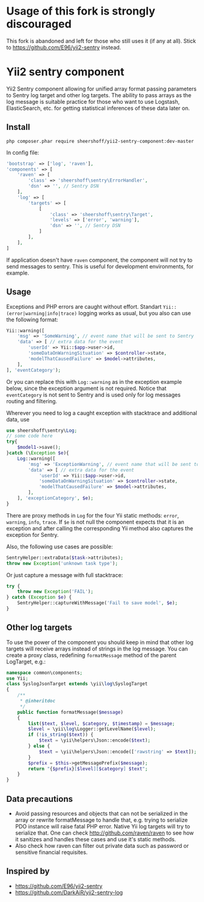 Usage of this fork is strongly discouraged
==========================================

This fork is abandoned and left for those who still uses it (if any at all). Stick to <https://github.com/E96/yii2-sentry> instead.

Yii2 sentry component
=====================

Yii2 Sentry component allowing for unified array format passing parameters to Sentry log target and other log targets. The ability to pass arrays as the log message is suitable practice for
those who want to use Logstash, ElasticSearch, etc. for getting statistical inferences of these data later on.

## Install
```
php composer.phar require sheershoff/yii2-sentry-component:dev-master
```

In config file:

```php
'bootstrap' => ['log', 'raven'],
'components' => [
    'raven' => [
        'class' => 'sheershoff\sentry\ErrorHandler',
        'dsn' => '', // Sentry DSN
    ],
    'log' => [
        'targets' => [
            [
                'class' => 'sheershoff\sentry\Target',
                'levels' => ['error', 'warning'],
                'dsn' => '', // Sentry DSN
            ]
        ],
    ],
]
```

If application doesn't have `raven` component, the component will not try to send messages to sentry. This is useful for development environments, for example.

## Usage

Exceptions and PHP errors are caught without effort. Standart `Yii::(error|warning|info|trace)` logging works as usual, but you also can use the following format:

```php
Yii::warning([
    'msg' => 'SomeWarning', // event name that will be sent to Sentry
    'data' => [ // extra data for the event
        'userId' => Yii::$app->user->id,
        'someDataOnWarningSituation' => $controller->state,
        'modelThatCausedFailure' => $model->attributes,
    ],
], 'eventCategory');
```

Or you can replace this with `Log::warning` as in the exception example below, since the exception argument is not required. Notice that `eventCategory` is not sent to Sentry and is used only for log messages routing and filtering.

Wherever you need to log a caught exception with stacktrace and additional data, use

```php
use sheershoff\sentry\Log;
// some code here
try{
    $model1->save();
}catch (\Exception $e){
    Log::warning([
        'msg' => 'ExceptionWarning', // event name that will be sent to Sentry
        'data' => [ // extra data for the event
            'userId' => Yii::$app->user->id,
            'someDataOnWarningSituation' => $controller->state,
            'modelThatCausedFailure' => $model->attributes,
        ],
    ], 'exceptionCategory', $e);
}
```

There are proxy methods in `Log` for the four Yii static methods: `error`, `warning`, `info`, `trace`. If `$e` is not null the component expects that it is an exception and after calling the
corresponding Yii method also captures the exception for Sentry.

Also, the following use cases are possible:

```php
SentryHelper::extraData($task->attributes);
throw new Exception('unknown task type');
```

Or just capture a message with full stacktrace:

```php
try {
    throw new Exception('FAIL');
} catch (Exception $e) {
    SentryHelper::captureWithMessage('Fail to save model', $e);
}
```

## Other log targets

To use the power of the component you should keep in mind that other log targets will receive arrays instead of strings in the log message. You can create a proxy class, redefining `formatMessage` method of the parent LogTarget, e.g.:

```php
namespace common\components;
use Yii;
class SyslogJsonTarget extends \yii\log\SyslogTarget
{
	/**
	 * @inheritdoc
	 */
	public function formatMessage($message)
	{
		list($text, $level, $category, $timestamp) = $message;
		$level = \yii\log\Logger::getLevelName($level);
		if (!is_string($text)) {
			$text = \yii\helpers\Json::encode($text);
		} else {
			$text = \yii\helpers\Json::encode(['rawstring' => $text]);
		}
		$prefix = $this->getMessagePrefix($message);
		return "{$prefix}[$level][$category] $text";
	}
}
```

## Data precautions

*  Avoid passing resources and objects that can not be serialized in the array or rewrite formatMessage to handle that, e.g. trying to serialize PDO instance will raise fatal PHP error. Native Yii log targets will try to serialize that. One can check <http://github.com/raven/raven> to see how it sanitizes and handles these cases and use it's static methods.
*  Also check how raven can filter out private data such as password or sensitive financial requisites.

## Inspired by

*  <https://github.com/E96/yii2-sentry>
*  <https://github.com/DarkAiR/yii2-sentry-log>
